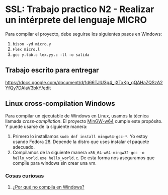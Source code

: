 # SSL: Trabajo practico N2 - Realizar un intérprete del lenguaje MICRO

Para compilar el proyecto, debe seguirse los siguientes pasos en Windows:
1. `bison -yd micro.y`
2. `Flex micro.l`
3.  `gcc y.tab.c lex.yy.c -ll -o salida`


## Trabajo escrito para entregar

https://docs.google.com/document/d/1d66TJlU3g4_jXTxKp_gQAHaZQSzA2YfQy7DAlaV3bkY/edit


## Linux cross-compilation Windows

Para compilar un ejecutable de Windows en Linux, usamos la técnica llamada *cross-compilation*. El proyecto [MinGW-w64](http://mingw-w64.org/doku.php) cumple este propósito. Y puede usarse de la siguiente manera:

1. Primero lo installamos `sudo dnf install mingw64-gcc-*`. Yo estoy usando Fedora 28. Depende la distro que uses instalar el paquete adecuado. 
2. Compilamos de la siguiente manera `x86_64-w64-mingw32-gcc -o hello_world.exe hello_world.c`.
De esta forma nos aseguramos que compile para windows sin crear una vm. 


### Cosas curiosas
1. [¿Por qué no compila en Windows?](https://stackoverflow.com/questions/32117572/why-does-a-linux-compiled-program-not-work-on-windows)
